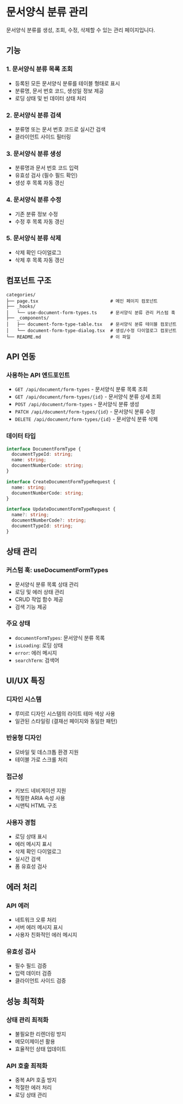 # 문서양식 분류 관리

문서양식 분류를 생성, 조회, 수정, 삭제할 수 있는 관리 페이지입니다.

## 기능

### 1. 문서양식 분류 목록 조회

- 등록된 모든 문서양식 분류를 테이블 형태로 표시
- 분류명, 문서 번호 코드, 생성일 정보 제공
- 로딩 상태 및 빈 데이터 상태 처리

### 2. 문서양식 분류 검색

- 분류명 또는 문서 번호 코드로 실시간 검색
- 클라이언트 사이드 필터링

### 3. 문서양식 분류 생성

- 분류명과 문서 번호 코드 입력
- 유효성 검사 (필수 필드 확인)
- 생성 후 목록 자동 갱신

### 4. 문서양식 분류 수정

- 기존 분류 정보 수정
- 수정 후 목록 자동 갱신

### 5. 문서양식 분류 삭제

- 삭제 확인 다이얼로그
- 삭제 후 목록 자동 갱신

## 컴포넌트 구조

```
categories/
├── page.tsx                           # 메인 페이지 컴포넌트
├── _hooks/
│   └── use-document-form-types.ts     # 문서양식 분류 관리 커스텀 훅
├── _components/
│   ├── document-form-type-table.tsx   # 문서양식 분류 테이블 컴포넌트
│   └── document-form-type-dialog.tsx  # 생성/수정 다이얼로그 컴포넌트
└── README.md                          # 이 파일
```

## API 연동

### 사용하는 API 엔드포인트

- `GET /api/document/form-types` - 문서양식 분류 목록 조회
- `GET /api/document/form-types/{id}` - 문서양식 분류 상세 조회
- `POST /api/document/form-types` - 문서양식 분류 생성
- `PATCH /api/document/form-types/{id}` - 문서양식 분류 수정
- `DELETE /api/document/form-types/{id}` - 문서양식 분류 삭제

### 데이터 타입

```typescript
interface DocumentFormType {
  documentTypeId: string;
  name: string;
  documentNumberCode: string;
}

interface CreateDocumentFormTypeRequest {
  name: string;
  documentNumberCode: string;
}

interface UpdateDocumentFormTypeRequest {
  name?: string;
  documentNumberCode?: string;
  documentTypeId: string;
}
```

## 상태 관리

### 커스텀 훅: useDocumentFormTypes

- 문서양식 분류 목록 상태 관리
- 로딩 및 에러 상태 관리
- CRUD 작업 함수 제공
- 검색 기능 제공

### 주요 상태

- `documentFormTypes`: 문서양식 분류 목록
- `isLoading`: 로딩 상태
- `error`: 에러 메시지
- `searchTerm`: 검색어

## UI/UX 특징

### 디자인 시스템

- 루미르 디자인 시스템의 라이트 테마 색상 사용
- 일관된 스타일링 (결재선 페이지와 동일한 패턴)

### 반응형 디자인

- 모바일 및 데스크톱 환경 지원
- 테이블 가로 스크롤 처리

### 접근성

- 키보드 네비게이션 지원
- 적절한 ARIA 속성 사용
- 시맨틱 HTML 구조

### 사용자 경험

- 로딩 상태 표시
- 에러 메시지 표시
- 삭제 확인 다이얼로그
- 실시간 검색
- 폼 유효성 검사

## 에러 처리

### API 에러

- 네트워크 오류 처리
- 서버 에러 메시지 표시
- 사용자 친화적인 에러 메시지

### 유효성 검사

- 필수 필드 검증
- 입력 데이터 검증
- 클라이언트 사이드 검증

## 성능 최적화

### 상태 관리 최적화

- 불필요한 리렌더링 방지
- 메모이제이션 활용
- 효율적인 상태 업데이트

### API 호출 최적화

- 중복 API 호출 방지
- 적절한 에러 처리
- 로딩 상태 관리
